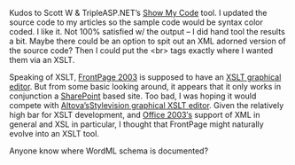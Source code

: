 Kudos to Scott W & TripleASP.NET’s [Show My
Code](http://tripleasp.net/showcode.aspx) tool. I updated the source
code to my articles so the sample code would be syntax color coded. I
like it. Not 100% satisfied w/ the output – I did hand tool the results
a bit. Maybe there could be an option to spit out an XML adorned version
of the source code? Then I could put the \<br\> tags exactly where I
wanted them via an XSLT.

Speaking of XSLT, [FrontPage
2003](http://www.microsoft.com/office/preview/frontpage/default.asp) is
supposed to have an [XSLT graphical
editor](http://www.microsoft.com/office/preview/developer/downloads/OfficeSystemAndXML.doc).
But from some basic looking around, it appears that it only works in
conjunction a
[SharePoint](http://www.microsoft.com/sharepoint/preview/default.asp)
based site. Too bad, I was hoping it would compete with
[Altova’s](http://www.xmlspy.com)[Stylevision graphical XSLT
editor](http://www.xmlspy.com/products_xsl.html). Given the relatively
high bar for XSLT development, and [Office
2003′s](http://www.microsoft.com/office/preview/default.asp) support of
XML in general and XSL in particular, I thought that FrontPage might
naturally evolve into an XSLT tool.

Anyone know where WordML schema is documented?
